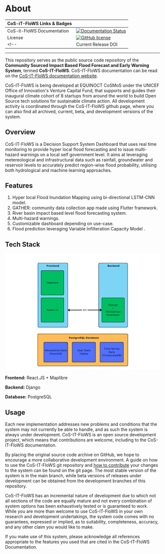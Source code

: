 # About

| CoS-iT-FloWS Links & Badges              |                                                                             |
|------------------------|----------------------------------------------------------------------------------------------------------------------------------------------------------------------------------------------------------|
| CoS-it-FloWS Documentation      | [![Documentation Status](https://readthedocs.org/projects/cos-it-flows-documentation/badge/?version=latest)](https://cos-it-flows-documentation.readthedocs.io/en/latest/?badge=latest)        |
| License                | [![GitHub license](https://img.shields.io/badge/license-MIT-blue.svg)](https://raw.githubusercontent.com/UW-Hydro/VIC/master/LICENSE.txt)                                                              |
<!-- | Current Release DOI    | [![DOI](https://zenodo.org/badge/7766/UW-Hydro/VIC.svg)](https://zenodo.org/badge/latestdoi/7766/UW-Hydro/VIC) | -->

----------

This repository serves as the public source code repository of the **Community Sourced Impact Based Flood Forecast and Early Warning System**, termed **CoS-IT-FloWS**. CoS-IT-FloWS documentation can be read on the [CoS-IT-FloWS  documentation website](https://readthedocs.org/projects/cos-it-flows-documentation/).

CoS-IT-FloWS is being developed at EQUINOCT CoSMoS under the UNICEF Office of Innovation's Venture Capital Fund, that supports and guides their inaugural climate cohort of 8 startups from around the world to build Open Source tech solutions for sustainable climate action.
All development activity is coordinated through the CoS-IT-FloWS github page, where you can also find all archived, current, beta, and development versions of the system.

## Overview

CoS-IT-FloWS is a Decision Support System Dashboard that uses real time monitoring to provide hyper local flood forecasting and to issue multi-hazard warnings on a local self government level. It aims at leveraging metereological and infrastructural data such as rainfall, groundwater and reservoir levels to accurately predict region-wise flood probability, utilising both hydrological and machine learning approaches.

## Features

1. Hyper local Flood Inundation Mapping using bi-directional LSTM-CNN model.
2. GATHER: community data collection app made using Flutter framework.
3. River basin impact based level flood forecasting system.
4. Multi-hazard warnings.
5. Customizable dashboard depending on use-case.
6. Flood prediction leveraging Variable Infilteration Capacity Model <!-- link -->.

## Tech Stack

![diagram](./cos-it-flows.png)

**Frontend:** React.JS + Maplibre

**Backend:** Django

**Database:** PostgreSQL

## Usage

Each new implementation addresses new problems and conditions that the system may not currently be able to handle, and as such the system is always under development. CoS-IT-FloWS is an open source development project, which means that contributions are welcome, including to the CoS-IT-FloWS documentation.

By placing the original source code archive on GitHub, we hope to encourage a more collaborative development environment. A guide on how to use the CoS-IT-FloWS git repository and [how to contribute](./Contribute.md) your changes to the system can be found on the git page. The most stable version of the system is in the main branch, while beta versions of releases under development can be obtained from the development branches of this repository.

CoS-IT-FloWS has an incremental nature of development due to which not all sections of the code are equally mature and not every combination of system options has been exhaustively tested or is guaranteed to work. While you are more than welcome to use CoS-IT-FloWS in your own research and development undertakings, the system code comes with no guarantees, expressed or implied, as to suitability, completeness, accuracy, and any other claim you would like to make.

If you make use of this system, please acknowledge all references appropriate to the features you used that are cited in the CoS-IT-FloWS Documentation.
